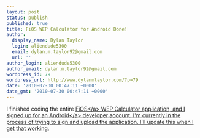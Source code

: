 ```yaml
---
layout: post
status: publish
published: true
title: FiOS WEP Calculator for Android Done!
author:
  display_name: Dylan Taylor
  login: aliendude5300
  email: dylan.m.taylor92@gmail.com
  url: ''
author_login: aliendude5300
author_email: dylan.m.taylor92@gmail.com
wordpress_id: 79
wordpress_url: http://www.dylanmtaylor.com/?p=79
date: '2010-07-30 00:47:11 +0000'
date_gmt: '2010-07-30 00:47:11 +0000'
---
```

<p>I finished coding the entire <a class="zem_slink" title="Verizon FiOS" rel="wikipedia" href="http:&#47;&#47;en.wikipedia.org&#47;wiki&#47;Verizon_FiOS">FiOS<&#47;a> WEP Calculator application, and I signed up for an <a class="zem_slink" title="Android" rel="homepage" href="http:&#47;&#47;code.google.com&#47;android&#47;">Android<&#47;a> developer account. I'm currently in the process of trying to sign and upload the application. I'll update this when I get that working.</p>
